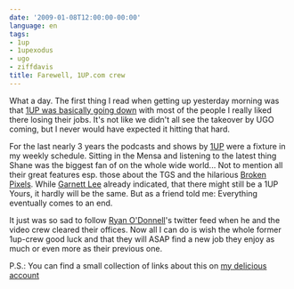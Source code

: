 ```yaml
---
date: '2009-01-08T12:00:00-00:00'
language: en
tags:
- 1up
- 1upexodus
- ugo
- ziffdavis
title: Farewell, 1UP.com crew
---
```



What a day. The first thing I read when getting up yesterday morning was that [1UP was basically going down](http://www.joystiq.com/2009/01/06/assessing-the-damage-at-1up/) with most of the people I really liked there losing their jobs. It's not like we didn't all see the takeover by UGO coming, but I never would have expected it hitting that hard. 

For the last nearly 3 years the podcasts and shows by [1UP](http://1up.com) were a fixture in my weekly schedule. Sitting in the Mensa and listening to the latest thing Shane was the biggest fan of on the whole wide world... Not to mention all their great features esp. those about the TGS and the hilarious [Broken Pixels](http://www.1up.com/do/feature?cId=3158497). While [Garnett Lee](http://twitter.com/GarnettLee/status/1101245922) already indicated, that there might still be a 1UP Yours, it hardly will be the same. But as a friend told me: Everything eventually comes to an end.

It just was so sad to follow [Ryan O'Donnell](http://twitter.com/ryanodonnell)'s twitter feed when he and the video crew cleared their offices. Now all I can do is wish the whole former 1up-crew good luck and that they will ASAP find a new job they enjoy as much or even more as their previous one.

P.S.: You can find a small collection of links about this on [my delicious account](http://delicious.com/zeroK/1upexodus)